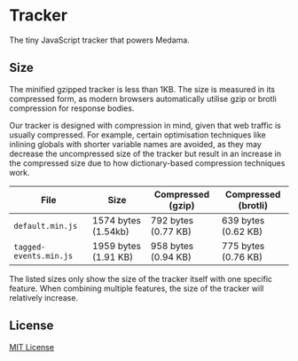 # Tracker

The tiny JavaScript tracker that powers Medama.

## Size

The minified gzipped tracker is less than 1KB. The size is measured in its compressed form, as modern browsers automatically utilise gzip or brotli compression for response bodies.

Our tracker is designed with compression in mind, given that web traffic is usually compressed. For example, certain optimisation techniques like inlining globals with shorter variable names are avoided, as they may decrease the uncompressed size of the tracker but result in an increase in the compressed size due to how dictionary-based compression techniques work.

| File                   | Size                 | Compressed (gzip)   | Compressed (brotli) |
| ---------------------- | -------------------- | ------------------- | ------------------- |
| `default.min.js`       | 1574 bytes (1.54kb)  | 792 bytes (0.77 KB) | 639 bytes (0.62 KB) |
| `tagged-events.min.js` | 1959 bytes (1.91 KB) | 958 bytes (0.94 KB) | 775 bytes (0.76 KB) |

The listed sizes only show the size of the tracker itself with one specific feature. When combining multiple features, the size of the tracker will relatively increase.

## License

[MIT License](LICENSE)
